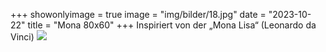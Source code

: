 +++
showonlyimage = true
image = "img/bilder/18.jpg"
date = "2023-10-22"
title = "Mona 80x60"
+++
Inspiriert von der „Mona Lisa“ (Leonardo da Vinci)
![](/img/bilder/18.jpg)